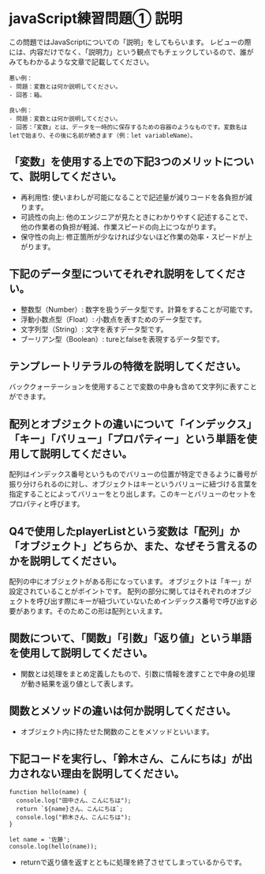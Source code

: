 # javaScript練習問題① 説明
この問題ではJavaScriptについての「説明」をしてもらいます。
レビューの際には、内容だけでなく、「説明力」という観点でもチェックしているので、誰がみてもわかるような文章で記載してください。

```
悪い例：
- 問題：変数とは何か説明してください。
- 回答：箱。

良い例：
- 問題：変数とは何か説明してください。
- 回答：「変数」とは、データを一時的に保存するための容器のようなものです。変数名はletで始まり、その後に名前が続きます（例：let variableName）。
```

## 「変数」を使用する上での下記3つのメリットについて、説明してください。
- 再利用性: 使いまわしが可能になることで記述量が減りコードを各負担が減ります。
- 可読性の向上: 他のエンジニアが見たときにわかりやすく記述することで、他の作業者の負担が軽減、作業スピードの向上につながります。
- 保守性の向上: 修正箇所が少なければ少ないほど作業の効率・スピードが上がります。

## 下記のデータ型についてそれぞれ説明をしてください。
- 整数型（Number）: 数字を扱うデータ型です。計算をすることが可能です。
- 浮動小数点型（Float）: 小数点を表すためのデータ型です。
- 文字列型（String）: 文字を表すデータ型です。
- ブーリアン型（Boolean）: tureとfalseを表現するデータ型です。

## テンプレートリテラルの特徴を説明してください。
バッククォーテーションを使用することで変数の中身も含めて文字列に表すことができます。

## 配列とオブジェクトの違いについて「インデックス」「キー」「バリュー」「プロパティー」という単語を使用して説明してください。
配列はインデックス番号というものでバリューの位置が特定できるように番号が振り分けられるのに対し、オブジェクトはキーというバリューに紐づける言葉を指定することによってバリューをとり出します。このキーとバリューのセットをプロパティと呼びます。

## Q4で使用したplayerListという変数は「配列」か「オブジェクト」どちらか、また、なぜそう言えるのかを説明してください。
配列の中にオブジェクトがある形になっています。
オブジェクトは「キー」が設定されていることがポイントです。
配列の部分に関してはそれぞれのオブジェクトを呼び出す際にキーが紐づいていないためインデックス番号で呼び出す必要があります。そのためこの形は配列といえます。

## 関数について、「関数」「引数」「返り値」という単語を使用して説明してください。
- 関数とは処理をまとめ定義したもので、引数に情報を渡すことで中身の処理が動き結果を返り値として表します。

## 関数とメソッドの違いは何か説明してください。
- オブジェクト内に持たせた関数のことをメソッドといいます。

## 下記コードを実行し、「鈴木さん、こんにちは」が出力されない理由を説明してください。
```
function hello(name) {
  console.log("田中さん、こんにちは");
  return `${name}さん、こんにちは`;
  console.log("鈴木さん、こんにちは");
}

let name = '佐藤';
console.log(hello(name));
```
- returnで返り値を返すとともに処理を終了させてしまっているからです。